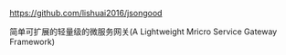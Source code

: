 https://github.com/lishuai2016/jsongood


简单可扩展的轻量级的微服务网关(A  Lightweight  Mricro Service Gateway Framework)